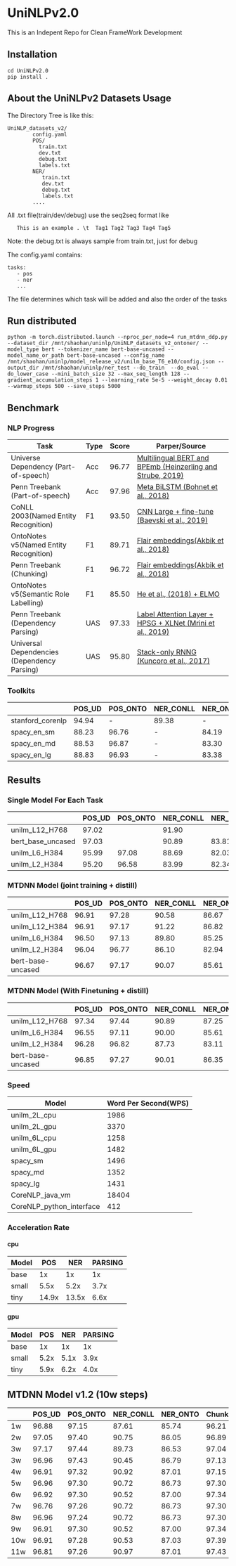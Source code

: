 # UniNLPv2.0

This is an Indepent Repo for Clean FrameWork Development

## Installation

```
cd UniNLPv2.0
pip install .
```

## About the UniNLPv2 Datasets Usage

The Directory Tree is like this:
```
UniNLP_datasets_v2/
        config.yaml
        POS/
          train.txt
          dev.txt
          debug.txt
          labels.txt
        NER/
           train.txt
           dev.txt
           debug.txt
           labels.txt
        ....
```

All .txt file(train/dev/debug) use the seq2seq format like
```
   This is an example . \t  Tag1 Tag2 Tag3 Tag4 Tag5
```
Note: the debug.txt is always sample from train.txt, just for debug


The config.yaml contains:

```
tasks:
   - pos
   - ner
   ...
```

The file determines which task will be added and also the order of the tasks


## Run distributed 
```
python -m torch.distributed.launch --nproc_per_node=4 run_mtdnn_ddp.py --dataset_dir /mnt/shaohan/uninlp/UniNLP_datasets_v2_ontoner/ --model_type bert --tokenizer_name bert-base-uncased --model_name_or_path bert-base-uncased --config_name /mnt/shaohan/uninlp/model_release_v2/unilm_base_T6_e10/config.json --output_dir /mnt/shaohan/uninlp/ner_test --do_train  --do_eval --do_lower_case --mini_batch_size 32 --max_seq_length 128 --gradient_accumulation_steps 1 --learning_rate 5e-5 --weight_decay 0.01 --warmup_steps 500 --save_steps 5000
```
## Benchmark

### NLP Progress

|Task                                |Type| Score |  Parper/Source                                              |
|------------------------------------|----|------ |  --------------------------------------------------------   |
|Universe Dependency (Part-of-speech)|Acc |96.77  | [Multilingual BERT and BPEmb (Heinzerling and Strube, 2019)](https://arxiv.org/abs/1906.01569)|  
|Penn Treebank (Part-of-speech)      |Acc |97.96  | [Meta BiLSTM (Bohnet et al., 2018)](https://arxiv.org/abs/1805.08237)              |
|CoNLL 2003(Named Entity Recognition)|F1  |93.50  | [CNN Large + fine-tune (Baevski et al., 2019)](https://arxiv.org/pdf/1903.07785.pdf)|
|OntoNotes v5(Named Entity Recognition)|F1|89.71  | [Flair embeddings(Akbik et al., 2018)](http://aclweb.org/anthology/C18-1139)|
|Penn Treebank (Chunking)|F1|96.72|[Flair embeddings(Akbik et al., 2018)](http://aclweb.org/anthology/C18-1139)|
|OntoNotes v5(Semantic Role Labelling)|F1 |85.50  | [He et al., (2018) + ELMO](http://aclweb.org/anthology/P18-2058)|
|Penn Treebank (Dependency Parsing)  |UAS |97.33  | [Label Attention Layer + HPSG + XLNet (Mrini et al., 2019)](https://khalilmrini.github.io/Label_Attention_Layer.pdf)|
|Universal Dependencies (Dependency Parsing) | UAS |95.80| [Stack-only RNNG (Kuncoro et al., 2017)](https://arxiv.org/abs/1611.05774) |

### Toolkits
|                |POS_UD|POS_ONTO|NER_CONLL|NER_ONTO|Chunking|SRL  |PARSING_PTB|PARSING_UD |    
|----------------|------|--------|---------|--------|--------|-----|-----------|-----------|
|stanford_corenlp|94.94 |-       |89.38    |-       |-       |-    |-          |84.53/79.45| 
|spacy_en_sm     |88.23 |96.76   |-        |84.19   |-       |-    |91.62/89.71|-          |  
|spacy_en_md     |88.53 |96.87   |-        |83.30   |-       |-    |91.93/90.09|-          |
|spacy_en_lg     |88.83 |96.93   |-        |83.38   |-       |-    |92.01/90.17|-          |



## Results

### Single Model For Each Task

|                 |POS_UD|POS_ONTO|NER_CONLL|NER_ONTO|Chunking|SRL  |PARSING_PTB|PARSING_UD|AVG  |Size   |    
|-----------------|------|--------|---------|--------|--------|-----|-----------|----------|-----|----   |
|unilm_L12_H768   |97.02 |        |91.90    |        |96.41   |88.86|           |          |     |454M\*8|
|bert_base_uncased|97.03 |        |90.89    |83.81   |96.27   |87.97|           |          |     |454M\*8|
|unilm_L6_H384    |95.99 |97.08   |88.69    |82.03   |94.77   |82.81|94.16      |84.25     |89.97|87M\*8 |  
|unilm_L2_H384    |95.20 |96.58   |83.99    |82.34   |93.14   |67.48|92.10      |78.99     |86.23|63M\*8 |  


### MTDNN Model (joint training + distill)

|                 |POS_UD|POS_ONTO|NER_CONLL|NER_ONTO|Chunking|SRL  |PARSING_PTB|PARSING_UD |AVG  |Size  |  
|-----------------|------|--------|---------|--------|--------|-----|-----------|---------- |-----|----  |  
|unilm_L12_H768   |96.91 |97.28   |90.58    |86.67   |97.06   |88.37|95.33/92.48|93.60/89.93|93.25|454M  |
|unilm_L12_H384   |96.91 |97.17   |91.22    |86.82   |97.25   |88.83|95.08/92.53|91.86/87.65|93.23|160M  |
|unilm_L6_H384    |96.50 |97.13   |89.80    |85.25   |96.70   |86.69|97.15/94.54|93.89/92.29|92.89|87M   |   
|unilm_L2_H384    |96.04 |96.77   |86.10    |82.94   |96.15   |75.02|95.34/92.08|93.60/91.11|88.84|63M   |  
|bert-base-uncased|96.67 |97.17   |90.07    |85.61   |96.92   |86.83|96.24/94.50|95.93/92.32|93.18|454M  |


### MTDNN Model (With Finetuning + distill)

|                 |POS_UD|POS_ONTO|NER_CONLL|NER_ONTO|Chunking|SRL  |PARSING_PTB|PARSING_UD |AVG  |Size   |  
|-----------------|------|--------|---------|--------|--------|-----|-----------|-----------|-----|-------|    
|unilm_L12_H768   |97.34 |97.44   |90.89    |87.25   |97.39   |89.48|95.08/92.59|91.27/87.14|93.27|454M\*8|
|unilm_L6_H384    |96.55 |97.11   |90.00    |85.61   |96.77   |86.44|95.85/93.09|94.18/92.15|92.81|87M\*8 |    
|unilm_L2_H384    |96.28 |96.82   |87.73    |83.11   |95.77   |74.99|95.73/92.62|93.60/90.66|90.50|63M\*8 |
|bert-base-uncased|96.85 |97.27   |90.01    |86.35   |97.13   |88.04|96.50/93.98|96.22/92.60|93.54|454M\*8|
  
### Speed

|Model       |Word Per Second(WPS)|   
| ---        | ------------------ |    
|unilm_2L_cpu| 1986               |  
|unilm_2L_gpu| 3370               |
|unilm_6L_cpu| 1258               |
|unilm_6L_gpu| 1482               |
|spacy_sm    | 1496               |
|spacy_md    | 1352               |
|spacy_lg    | 1431               |  
|CoreNLP_java_vm| 18404           |
|CoreNLP_python_interface|412     |

### Acceleration Rate

#### cpu
|Model | POS | NER | PARSING |
|------|-----|-----|---------|
|base  |  1x | 1x  | 1x      |
|small | 5.5x| 5.2x| 3.7x    |
|tiny  |14.9x|13.5x|6.6x     |

#### gpu
|Model | POS | NER | PARSING |
|------|-----|-----|---------|
|base  |  1x | 1x  | 1x      |
|small | 5.2x| 5.1x| 3.9x    |
|tiny  |5.9x |6.2x | 4.0x    |


## MTDNN Model v1.2  (10w steps)

|             |POS_UD|POS_ONTO|NER_CONLL|NER_ONTO|Chunking|SRL  |PARSING_PTB|PARSING_UD | 
|-------------|------|--------|---------|--------|--------|-----|-----------|-----------|  
|1w           |96.88 |97.15   |87.61    |85.74   |96.21   |85.60|95.20/91.64|93.32/88.31| 
|2w           |97.05 |97.40   |90.75    |86.05   |96.89   |87.01|95.47/92.44|94.48/92.17|   
|3w           |97.17 |97.44   |89.73    |86.53   |97.04   |88.40|95.47/93.03|92.15/88.90|
|3w           |96.96 |97.43   |90.45    |86.79   |97.13   |88.12|95.47/92.51|93.32/89.08|
|4w           |96.91 |97.32   |90.92    |87.01   |97.15   |88.55|95.47/92.44|94.48/88.47|
|5w           |96.96 |97.30   |90.72    |86.73   |97.30   |88.68|95.08/92.00|94.18/89.01|
|6w           |96.92 |97.30   |90.52    |87.00   |97.34   |88.57|95.07/92.71|93.60/88.90|
|7w           |96.76 |97.26   |90.72    |86.73   |97.30   |88.68|95.08/92.01|94.19/89.01|
|8w           |96.96 |97.24   |90.72    |86.73   |97.30   |88.68|95.08/92.00|94.19/89.01|
|9w           |96.91 |97.30   |90.52    |87.00   |97.34   |88.58|95.08/92.71|93.60/88.90|
|10w          |96.91 |97.28   |90.53    |87.03   |97.39   |89.03|95.60/93.03|93.02/88.31|
|11w          |96.81 |97.26   |90.97    |87.01   |97.43   |88.84|94.81/92.64|94.19/87.77|


